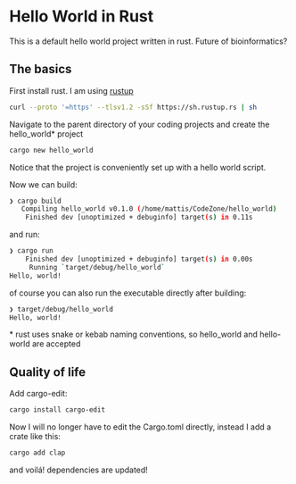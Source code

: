 # Hello World in Rust

This is a default hello world project written in rust. Future of bioinformatics?

## The basics

First install rust. I am using [rustup](https://rustup.rs/)

```bash
curl --proto '=https' --tlsv1.2 -sSf https://sh.rustup.rs | sh
```

Navigate to the parent directory of your coding projects and create the hello_world* project

```bash
cargo new hello_world
```

Notice that the project is conveniently set up with a hello world script.

Now we can build:

```bash
❯ cargo build
   Compiling hello_world v0.1.0 (/home/mattis/CodeZone/hello_world)
    Finished dev [unoptimized + debuginfo] target(s) in 0.11s
```

and run:

```bash
❯ cargo run
    Finished dev [unoptimized + debuginfo] target(s) in 0.00s
     Running `target/debug/hello_world`
Hello, world!
```

of course you can also run the executable directly after building:

```bash
❯ target/debug/hello_world
Hello, world!

```

\* rust uses snake or kebab naming conventions, so hello_world and hello-world are accepted

## Quality of life

Add cargo-edit:

```bash
cargo install cargo-edit
```

Now I will no longer have to edit the Cargo.toml directly, instead I add a crate like this:

```bash
cargo add clap
```

and voilá! dependencies are updated!

